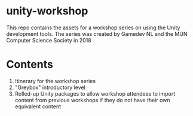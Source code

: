 # unity-workshop
This repo contains the assets for a workshop series on using the Unity development tools. The series was created by Gamedev NL and the MUN Computer Science Society in 2018

# Contents
1. Itinerary for the workshop series
2. "Greybox" introductory level
3. Rolled-up Unity packages to allow workshop attendees to import content from previous workshops if they do not have their own equivalent content
